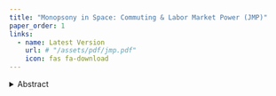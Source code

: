 ```yaml
---
title: "Monopsony in Space: Commuting & Labor Market Power (JMP)"
paper_order: 1
links:
  - name: Latest Version
    url: # "/assets/pdf/jmp.pdf"
    icon: fas fa-download
---
```


<details>
  <summary>Abstract</summary>
  <p>Around 40% of employees in Canada work within 5 km of their place of residence, indicating that workers' set of suitable employers are limited by high commuting costs. I leverage a subway expansion in Vancouver to show that workers who gained subway access experienced an increase in earnings by 1.5%, and conditional on switching jobs traveled farther to their new employer. I build and identify a two-sided labor market matching model featuring wage-posting, explicit commuting costs, and residential choice. I allow labor markets to be porous and use commuting flows to identify indifference curves between earnings and commuting. Model simulations show that estimated treatment effects from the expansion are driven by a reallocation of workers to more productive firms. Using a model-based concentration index I show that labor market concentration dropped by 10-35% in treated areas. Finally, I use the model to show that the distribution of firms across space explains 15% of the spatial variation in wage markdowns within cities. These results demonstrate the ability of the model to analyze the relationship between commuting costs, labor market power, and worker-firm matching at granular geographic levels.</p>
</details>